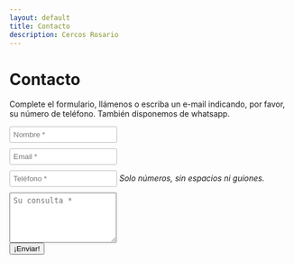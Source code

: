 ```yaml
---
layout: default
title: Contacto
description: Cercos Rosario
---
```


# Contacto

Complete el formulario, llámenos o escriba un e-mail indicando, por favor, su número de teléfono.
También disponemos de whatsapp.

<form
  action="https://formspree.io/f/xgeggdpn"
  method="POST"
>
  <label>
    <input type="name" name="name" placeholder="Nombre *" required style="padding:6px; margin-bottom: 10px; border-radius: 3px; border: 1px solid #bbb;">
  </label><br>
  <label>
    <input type="email" name="email" placeholder="Email *" required style="padding:6px; margin-bottom: 10px; border-radius: 3px; border: 1px solid #bbb;">
  </label><br>
  <label>
    <input type="text" inputmode="numeric" pattern="[0-9]+" minlength="7" name="phone" placeholder="Teléfono *" required style="padding:6px; margin-bottom: 10px; border-radius: 3px; border: 1px solid #bbb;">
  </label>
  <i>Solo números, sin espacios ni guiones.</i><br>
  <label>
    <textarea name="message" placeholder="Su consulta *" required style="padding:6px" style="padding:6px; width:96%; margin-bottom: 10px; border-radius: 3px; border: 1px solid #bbb;" rows="5"></textarea>
  </label><br>
  <button type="submit">¡Enviar!</button>
</form>
